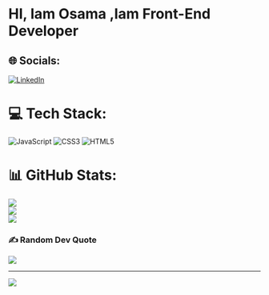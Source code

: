 # HI, Iam Osama ,Iam Front-End Developer
## 🌐 Socials:
[![LinkedIn](https://img.shields.io/badge/LinkedIn-%230077B5.svg?logo=linkedin&logoColor=white)](https://www.linkedin.com/in/osama-sayed-3a6982255)
# 💻 Tech Stack:
![JavaScript](https://img.shields.io/badge/javascript-%23323330.svg?style=for-the-badge&logo=javascript&logoColor=%23F7DF1E) ![CSS3](https://img.shields.io/badge/css3-%231572B6.svg?style=for-the-badge&logo=css3&logoColor=white) ![HTML5](https://img.shields.io/badge/html5-%23E34F26.svg?style=for-the-badge&logo=html5&logoColor=white)
# 📊 GitHub Stats:
![](https://github-readme-stats.vercel.app/api?username=osamaworkout&theme=dark&hide_border=false&include_all_commits=true&count_private=true)<br/>
![](https://github-readme-streak-stats.herokuapp.com/?user=osamaworkout&theme=dark&hide_border=false)<br/>
![](https://github-readme-stats.vercel.app/api/top-langs/?username=osamaworkout&theme=dark&hide_border=false&include_all_commits=true&count_private=true&layout=compact)

### ✍️ Random Dev Quote
![](https://quotes-github-readme.vercel.app/api?type=horizontal&theme=radical)

---
[![](https://visitcount.itsvg.in/api?id=osamaworkout&icon=0&color=0)](https://visitcount.itsvg.in)
<!---
osamaworkout/osamaworkout is a ✨ special ✨ repository because its `README.md` (this file) appears on your GitHub profile.
You can click the Preview link to take a look at your changes.
--->

